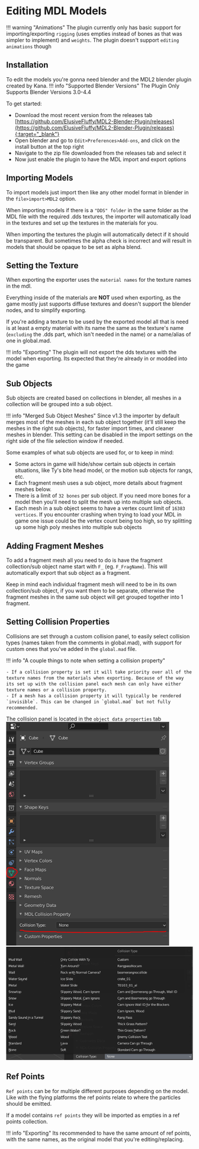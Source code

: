 # Editing MDL Models

!!! warning "Animations"
    The plugin currently only has basic support for importing/exporting `rigging` (uses empties instead of bones as that was simpler to implement) and `weights`. The plugin doesn't support `editing animations` though

## Installation
To edit the models you're gonna need blender and the MDL2 blender plugin created by Kana.
!!! info "Supported Blender Versions"
    The Plugin Only Supports Blender Versions 3.0-4.4

To get started:

- Download the most recent version from the releases tab [https://github.com/ElusiveFluffy/MDL2-Blender-Plugin/releases](https://github.com/ElusiveFluffy/MDL2-Blender-Plugin/releases){:target="_blank"}
- Open blender and go to `Edit>Preferences>Add-ons`, and click on the install button at the top right
- Navigate to the zip file downloaded from the releases tab and select it
- Now just enable the plugin to have the MDL import and export options

## Importing Models

To import models just import then like any other model format in blender in the `file>import>MDL2` option.

When importing models if there is a `"DDS" folder` in the same folder as the MDL file with the required .dds textures, the importer will automatically load in the textures and set up the textures in the materials for you.

When importing the textures the plugin will automatically detect if it should be transparent. But sometimes the alpha check is incorrect and will result in models that should be opaque to be set as alpha blend.

## Setting the Texture
When exporting the exporter uses the `material names` for the texture names in the mdl.

Everything inside of the materials are **NOT** used when exporting, as the game mostly just supports diffuse textures and doesn't support the blender nodes, and to simplify exporting. 

If you're adding a texture to be used by the exported model all that is need is at least a empty material with its name the same as the texture's name (`excluding` the .dds part, which isn't needed in the name) or a name/alias of one in global.mad. 

!!! info "Exporting"
    The plugin will not export the dds textures with the model when exporting. Its expected that they're already in or modded into the game

## Sub Objects
Sub objects are created based on collections in blender, all meshes in a collection will be grouped into a sub object.

!!! info "Merged Sub Object Meshes"
    Since v1.3 the importer by default merges most of the meshes in each sub object together (it'll still keep the meshes in the right sub objects), for faster import times, and cleaner meshes in blender. This setting can be disabled in the import settings on the right side of the file selection window if needed.

Some examples of what sub objects are used for, or to keep in mind:

- Some actors in game will hide/show certain sub objects in certain situations, like Ty's bite head model, or the motion sub objects for rangs, etc.
- Each fragment mesh uses a sub object, more details about fragment meshes below.
- There is a limit of `32 bones` per sub object. If you need more bones for a model then you'll need to split the mesh up into multiple sub objects.
- Each mesh in a sub object seems to have a vertex count limit of `16383 vertices`. If you encounter crashing when trying to load your MDL in game one issue could be the vertex count being too high, so try splitting up some high poly meshes into multiple sub objects

## Adding Fragment Meshes
To add a fragment mesh all you need to do is have the fragment collection/sub object name start with `F_` (eg. `F_FragName`). This will automatically export that sub object as a fragment.

Keep in mind each individual fragment mesh will need to be in its own collection/sub object, if you want them to be separate, otherwise the fragment meshes in the same sub object will get grouped together into 1 fragment.

## Setting Collision Properties
Collisions are set through a custom collision panel, to easily select collision types (names taken from the comments in global.mad), with support for custom ones that you've added in the `global.mad` file.

!!! info "A couple things to note when setting a collision property"

    - If a collision property is set it will take priority over all of the texture names from the materials when exporting. Because of the way its set up with the collision panel each mesh can only have either texture names or a collision property.
    - If a mesh has a collision property it will typically be rendered `invisible`. This can be changed in `global.mad` but not fully recommended.

The collision panel is located in the `object data properties` tab
![CollisionPanel](../assets/Images/MDL2/CollisionPanel.PNG) ![CollisionPanel](../assets/Images/MDL2/CollisionTypes.PNG)

## Ref Points

`Ref points` can be for multiple different purposes depending on the model. Like with the flying platforms the ref points relate to where the particles should be emitted.

If a model contains `ref points` they will be imported as empties in a ref points collection.

!!! info "Exporting"
    Its recommended to have the same amount of ref points, with the same names, as the original model that you're editing/replacing.